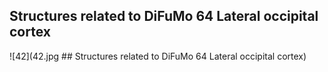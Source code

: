 


## Structures related to DiFuMo 64 Lateral occipital cortex

![42](42.jpg ## Structures related to DiFuMo 64 Lateral occipital cortex)